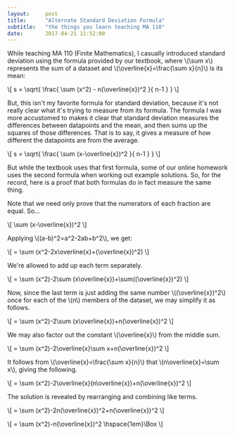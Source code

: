 ```yaml
---
layout:     post
title:      "Alternate Standard Deviation Formula"
subtitle:   "the things you learn teaching MA 110"
date:       2017-04-21 11:52:00
---
```


While teaching MA 110 (Finite Mathematics), I casually introduced
standard deviation using the formula provided by our textbook,
where \\(\sum x\\) represents the sum of a dataset and
\\(\overline{x}=\frac{\sum x}{n}\\) is its mean:

\\[
  s
    =
  \sqrt{
    \frac{
      \sum (x^2) - n(\overline{x})^2
    }{
      n-1
    }
  }
\\]

But, this isn't my favorite formula for standard deviation, because it's
not really clear what it's trying to measure from its formula. The formula
I was more accustomed to makes it clear that standard deviation measures
the differences between datapoints and the mean, and then sums up the
squares of those differences. That is to say, it gives a measure of how
different the datapoints are from the average.

\\[
  s
    =
  \sqrt{
    \frac{
      \sum (x-\overline{x})^2
    }{
      n-1
    }
  }
\\]

But while the textbook uses that first formula, some of our online homework
uses the second formula when working out example solutions. So, for the
record, here is a proof that both formulas do in fact measure the same thing.

Note that we need only prove that the numerators of each fraction are equal.
So...

\\[
  \sum (x-\overline{x})^2
\\]

Applying \\((a-b)^2=a^2-2ab+b^2\\), we get:

\\[
  = \sum (x^2-2x\overline{x}+(\overline{x})^2)
\\]

We're allowed to add up each term separately.

\\[
  = \sum (x^2)-2\sum (x\overline{x})+\sum((\overline{x})^2)
\\]

Now, since the last term is just adding the same number
\\((\overline{x})^2\\) once for each of the \\(n\\) members of the dataset,
we may simplify it as follows.

\\[
  = \sum (x^2)-2\sum (x\overline{x})+n(\overline{x})^2
\\]

We may also factor out the constant \\(\overline{x}\\) from the middle sum.

\\[
  = \sum (x^2)-2\overline{x}\sum x+n(\overline{x})^2
\\]

It follows from \\(\overline{x}=\frac{\sum x}{n}\\) that
\\(n\overline{x}=\sum x\\), giving the following.

\\[
  = \sum (x^2)-2\overline{x}(n\overline{x})+n(\overline{x})^2
\\]

The solution is revealed by rearranging and combining like terms.

\\[
  = \sum (x^2)-2n(\overline{x})^2+n(\overline{x})^2
\\]

\\[
  = \sum (x^2)-n(\overline{x})^2 \hspace{1em}\Box
\\]

